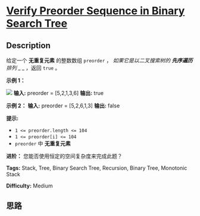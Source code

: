 # [Verify Preorder Sequence in Binary Search Tree][title]

## Description

给定一个  **无重复元素**  的整数数组 `preorder` ，  _如果它是以二叉搜索树的 **先序遍历** 排列_ _ _ ，返回 `true`
。



**示例 1：**

![](https://assets.leetcode.com/uploads/2021/03/12/preorder-tree.jpg)
            **输入:** preorder = [5,2,1,3,6]    **输出:** true

**示例 2：**
            **输入:** preorder = [5,2,6,1,3]    **输出:** false



**提示:**

  * `1 <= preorder.length <= 104`
  * `1 <= preorder[i] <= 104`
  * `preorder` 中  **无重复元素**



**进阶：** 您能否使用恒定的空间复杂度来完成此题？


**Tags:** Stack, Tree, Binary Search Tree, Recursion, Binary Tree, Monotonic Stack

**Difficulty:** Medium

## 思路

[title]: https://leetcode-cn.com/problems/verify-preorder-sequence-in-binary-search-tree
